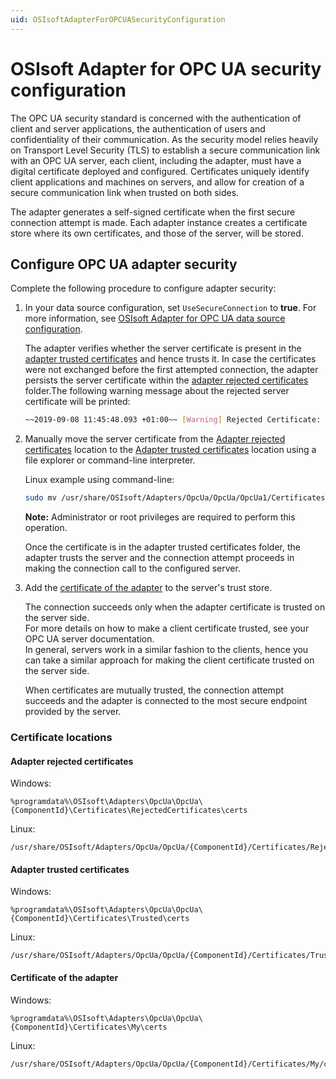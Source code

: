 ```yaml
---
uid: OSIsoftAdapterForOPCUASecurityConfiguration
---
```


# OSIsoft Adapter for OPC UA security configuration

The OPC UA security standard is concerned with the authentication of client and server applications, the authentication of users and confidentiality of their communication. As the security model relies heavily on Transport Level Security (TLS) to establish a secure communication link with an OPC UA server, each client, including the adapter, must have a digital certificate deployed and configured. Certificates uniquely identify client applications and machines on servers, and allow for creation of a secure communication link when trusted on both sides.

The adapter generates a self-signed certificate when the first secure connection attempt is made. Each adapter instance creates a certificate store where its own certificates, and those of the server, will be stored.

## Configure OPC UA adapter security

Complete the following procedure to configure adapter security:

1. In your data source configuration, set `UseSecureConnection` to **true**. For more information, see [OSIsoft Adapter for OPC UA data source configuration](xref:OSIsoftAdapterForOPCUADataSourceConfiguration).

   The adapter verifies whether the server certificate is present in the [adapter trusted certificates](#adapter-trusted-certificates) and hence trusts it. In case the certificates were not exchanged before the first attempted connection, the adapter persists the server certificate within the [adapter rejected certificates](#adapter-rejected-certificates) folder.The following warning message about the rejected server certificate will be printed:

   ```bash
   ~~2019-09-08 11:45:48.093 +01:00~~ [Warning] Rejected Certificate: "DC=MyServer.MyDomain.int, O=OSIsoft, CN=Simulation
   ```

2. Manually move the server certificate from the [Adapter rejected certificates](#adapter-rejected-certificates) location to the [Adapter trusted certificates](#adapter-trusted-certificates) location using a file explorer or command-line interpreter.

   Linux example using command-line:

   ```bash
   sudo mv /usr/share/OSIsoft/Adapters/OpcUa/OpcUa/OpcUa1/Certificates/RejectedCertificates/certs/'SimulationServer [F9823DCF607063DBCECCF6F8F39FD2584F46AEBB].der' /usr/share/OSIsoft/Adapters/OpcUa/OpcUa/OpcUa1/Certificates/Trusted/certs/OpcUa1/Certificates/Trusted/certs/
   ```

   **Note:** Administrator or root privileges are required to perform this operation.

   Once the certificate is in the adapter trusted certificates folder, the adapter trusts the server and the connection attempt proceeds in making the connection call to the configured server.
  
3. Add the [certificate of the adapter](#certificate-of-the-adapter) to the server's trust store.

   The connection succeeds only when the adapter certificate is trusted on the server side. <br> For more details on how to make a client certificate trusted, see your OPC UA server documentation. <br> In general, servers work in a similar fashion to the clients, hence you can take a similar approach for making the client certificate trusted on the server side.

   When certificates are mutually trusted, the connection attempt succeeds and the adapter is connected to the most secure endpoint provided by the server.

### Certificate locations

#### Adapter rejected certificates

Windows:

```filepath
%programdata%\OSIsoft\Adapters\OpcUa\OpcUa\{ComponentId}\Certificates\RejectedCertificates\certs
```

Linux:

```filepath
/usr/share/OSIsoft/Adapters/OpcUa/OpcUa/{ComponentId}/Certificates/RejectedCertificates/certs
```

#### Adapter trusted certificates

Windows:

```filepath
%programdata%\OSIsoft\Adapters\OpcUa\OpcUa\{ComponentId}\Certificates\Trusted\certs
```

Linux:

```filepath
/usr/share/OSIsoft/Adapters/OpcUa/OpcUa/{ComponentId}/Certificates/Trusted/certs
```

#### Certificate of the adapter

Windows:

```filepath
%programdata%\OSIsoft\Adapters\OpcUa\OpcUa\{ComponentId}\Certificates\My\certs
```

Linux:

```filepath
/usr/share/OSIsoft/Adapters/OpcUa/OpcUa/{ComponentId}/Certificates/My/certs
```
